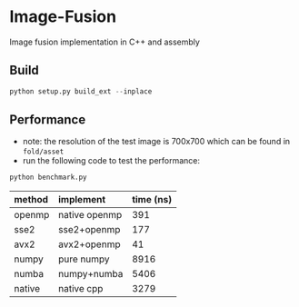 # Image-Fusion
Image fusion implementation in C++ and assembly

## Build
```python
python setup.py build_ext --inplace
```

## Performance
- note: the resolution of the test image is 700x700 which can be found in `fold/asset`
- run the following code to test the performance: 
```python
python benchmark.py
```


<div align="center">


| method| implement     | time (ns) |
|:------|:--------------|:----------|
| openmp| native openmp | 391       |
| sse2  | sse2+openmp   | 177       |
| avx2  | avx2+openmp   | 41        |
| numpy | pure numpy    | 8916      |
| numba | numpy+numba   | 5406      |
| native| native cpp    | 3279      |


</div>

